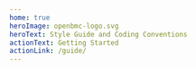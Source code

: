 ```yaml
---
home: true
heroImage: openbmc-logo.svg
heroText: Style Guide and Coding Conventions
actionText: Getting Started
actionLink: /guide/
---
```

